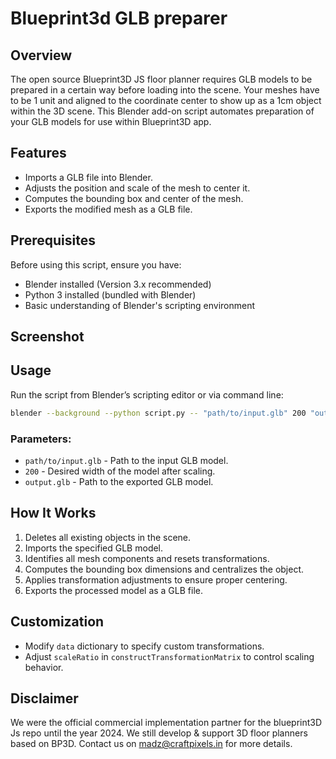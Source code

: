 # Blueprint3d GLB preparer

## Overview
The open source Blueprint3D JS floor planner requires GLB models to be prepared in a certain way before loading into the scene. Your meshes have to be 1 unit and aligned to the coordinate center to show up as a 1cm object within the 3D scene. This Blender add-on script automates preparation of your GLB models for use within Blueprint3D app.

## Features
- Imports a GLB file into Blender.
- Adjusts the position and scale of the mesh to center it.
- Computes the bounding box and center of the mesh.
- Exports the modified mesh as a GLB file.

## Prerequisites
Before using this script, ensure you have:
- Blender installed (Version 3.x  recommended)
- Python 3 installed (bundled with Blender)
- Basic understanding of Blender's scripting environment

## Screenshot

## Usage
Run the script from Blender’s scripting editor or via command line:
```sh
blender --background --python script.py -- "path/to/input.glb" 200 "output.glb"
```
### Parameters:
- `path/to/input.glb` - Path to the input GLB model.
- `200` - Desired width of the model after scaling.
- `output.glb` - Path to the exported GLB model.

## How It Works
1. Deletes all existing objects in the scene.
2. Imports the specified GLB model.
3. Identifies all mesh components and resets transformations.
4. Computes the bounding box dimensions and centralizes the object.
5. Applies transformation adjustments to ensure proper centering.
6. Exports the processed model as a GLB file.

## Customization
- Modify `data` dictionary to specify custom transformations.
- Adjust `scaleRatio` in `constructTransformationMatrix` to control scaling behavior.


## Disclaimer
We were the official commercial implementation partner for the blueprint3D Js repo until the year 2024. We still develop & support 3D floor planners based on BP3D. Contact us on madz@craftpixels.in for more details.